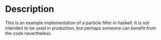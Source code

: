 # Description
This is an example implementation of a particle filter in haskell. It is not
intended to be used in production, but perhaps someone can benefit from
the code nevertheless.

